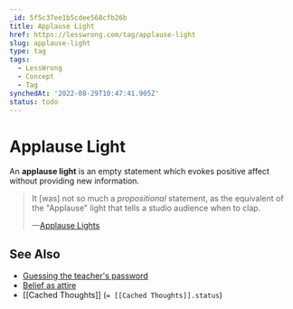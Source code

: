 ```yaml
---
_id: 5f5c37ee1b5cdee568cfb26b
title: Applause Light
href: https://lesswrong.com/tag/applause-light
slug: applause-light
type: tag
tags:
  - LessWrong
  - Concept
  - Tag
synchedAt: '2022-08-29T10:47:41.905Z'
status: todo
---
```


# Applause Light

An **applause light** is an empty statement which evokes positive affect without providing new information.

> It \[was\] not so much a *propositional* statement, as the equivalent of the "Applause" light that tells a studio audience when to clap.
>
> —[Applause Lights](http://lesswrong.com/lw/jb/applause_lights/)

## See Also

- [Guessing the teacher's password](https://wiki.lesswrong.com/wiki/Guessing_the_teacher's_password) 
- [Belief as attire](https://wiki.lesswrong.com/wiki/Belief_as_attire)
- [[Cached Thoughts]] (`= [[Cached Thoughts]].status`)
